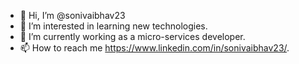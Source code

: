 - 👋 Hi, I’m @sonivaibhav23
- 👀 I’m interested in learning new technologies.
- 🌱 I’m currently working as a micro-services developer.
- 📫 How to reach me https://www.linkedin.com/in/sonivaibhav23/.

<!---
sonivaibhav23/sonivaibhav23 is a ✨ special ✨ repository because its `README.md` (this file) appears on your GitHub profile.
You can click the Preview link to take a look at your changes.
--->

